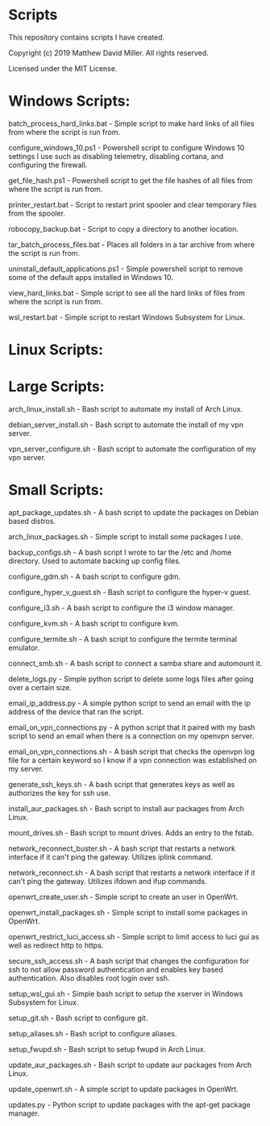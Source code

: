 # Scripts
This repository contains scripts I have created.

Copyright (c) 2019 Matthew David Miller. All rights reserved.

Licensed under the MIT License.

# Windows Scripts:

batch_process_hard_links.bat - Simple script to make hard links of all files from where the script is run from.

configure_windows_10.ps1 - Powershell script to configure Windows 10 settings I use such as disabling telemetry, disabling cortana, and configuring the firewall.

get_file_hash.ps1 - Powershell script to get the file hashes of all files from where the script is run from.

printer_restart.bat - Script to restart print spooler and clear temporary files from the spooler.

robocopy_backup.bat - Script to copy a directory to another location.

tar_batch_process_files.bat - Places all folders in a tar archive from where the script is run from.

uninstall_default_applications.ps1 - Simple powershell script to remove some of the default apps installed in Windows 10.

view_hard_links.bat - Simple script to see all the hard links of files from where the script is run from.

wsl_restart.bat - Simple script to restart Windows Subsystem for Linux.

# Linux Scripts:

# Large Scripts:

arch_linux_install.sh - Bash script to automate my install of Arch Linux.

debian_server_install.sh - Bash script to automate the install of my vpn server.

vpn_server_configure.sh - Bash script to automate the configuration of my vpn server.

# Small Scripts:

apt_package_updates.sh - A bash script to update the packages on Debian based distros.

arch_linux_packages.sh - Simple script to install some packages I use.

backup_configs.sh - A bash script I wrote to tar the /etc and /home directory.  Used to automate backing up config files.

configure_gdm.sh - A bash script to configure gdm.

configure_hyper_v_guest.sh - Bash script to configure the hyper-v guest.

configure_i3.sh - A bash script to configure the i3 window manager.

configure_kvm.sh - A bash script to configure kvm.

configure_termite.sh - A bash script to configure the termite terminal emulator.

connect_smb.sh - A bash script to connect a samba share and automount it.

delete_logs.py - Simple python script to delete some logs files after going over a certain size.

email_ip_address.py - A simple python script to send an email with the ip address of the device that ran the script.

email_on_vpn_connections.py - A python script that it paired with my bash script to send an email when there is a connection on my openvpn server.

email_on_vpn_connections.sh - A bash script that checks the openvpn log file for a certain keyword so I know if a vpn connection was established on my server.

generate_ssh_keys.sh - A bash script that generates keys as well as authorizes the key for ssh use.

install_aur_packages.sh - Bash script to install aur packages from Arch Linux.

mount_drives.sh - Bash script to mount drives.  Adds an entry to the fstab.

network_reconnect_buster.sh - A bash script that restarts a network interface if it can't ping the gateway.  Utilizes iplink command.

network_reconnect.sh - A bash script that restarts a network interface if it can't ping the gateway.  Utilizes ifdown and ifup commands.

openwrt_create_user.sh - Simple script to create an user in OpenWrt.

openwrt_install_packages.sh - Simple script to install some packages in OpenWrt.

openwrt_restrict_luci_access.sh - Simple script to limit access to luci gui as well as redirect http to https.

secure_ssh_access.sh - A bash script that changes the configuration for ssh to not allow password authentication and enables key based authentication. Also disables root login over ssh.

setup_wsl_gui.sh - Simple bash script to setup the xserver in Windows Subsystem for Linux.

setup_git.sh - Bash script to configure git.

setup_aliases.sh - Bash script to configure aliases.

setup_fwupd.sh - Bash script to setup fwupd in Arch Linux.

update_aur_packages.sh - Bash script to update aur packages from Arch Linux.

update_openwrt.sh - A simple script to update packages in OpenWrt.

updates.py - Python script to update packages with the apt-get package manager.

